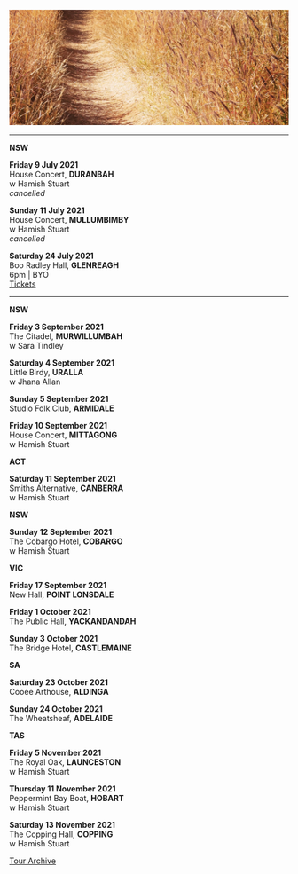 ![](data/image/news/tourbanner2.jpg)

* * * * *

**NSW**

**Friday 9 July 2021**\
House Concert, **DURANBAH**\
w Hamish Stuart\
*cancelled*

**Sunday 11 July 2021**\
House Concert, **MULLUMBIMBY**\
w Hamish Stuart\
*cancelled* 

**Saturday 24 July 2021**\
Boo Radley Hall, **GLENREAGH**\
6pm | BYO\
[Tickets](http://www.trybooking.com/BSHLT)

* * * * *

**NSW**

**Friday 3 September 2021**\
The Citadel, **MURWILLUMBAH**\
w Sara Tindley

**Saturday 4 September 2021**\
Little Birdy, **URALLA**\
w Jhana Allan 

**Sunday 5 September 2021**\
Studio Folk Club, **ARMIDALE**

**Friday 10 September 2021**\
House Concert, **MITTAGONG**\
w Hamish Stuart

**ACT**

**Saturday 11 September 2021**\
Smiths Alternative, **CANBERRA**\
w Hamish Stuart

**NSW**

**Sunday 12 September 2021**\
The Cobargo Hotel, **COBARGO**\
w Hamish Stuart

**VIC**

**Friday 17 September 2021**\
New Hall, **POINT LONSDALE**

**Friday 1 October 2021**\
The Public Hall, **YACKANDANDAH**

**Sunday 3 October 2021**\
The Bridge Hotel, **CASTLEMAINE**

**SA**

**Saturday 23 October 2021**\
Cooee Arthouse, **ALDINGA**

**Sunday 24 October 2021**\
The Wheatsheaf, **ADELAIDE**

**TAS**

**Friday 5 November 2021**\
The Royal Oak, **LAUNCESTON**\
w Hamish Stuart

**Thursday 11 November 2021**\
Peppermint Bay Boat, **HOBART**\
w Hamish Stuart

**Saturday 13 November 2021**\
The Copping Hall, **COPPING**\
w Hamish Stuart

[Tour Archive](tour/archive)
